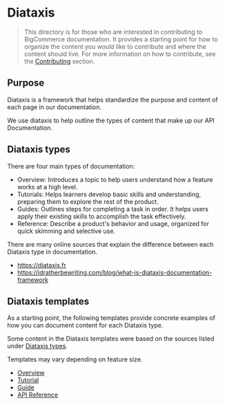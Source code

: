 # Diataxis

> This directory is for those who are interested in contributing to BigCommerce documentation.
> It provides a starting point for how to organize the content you would like to contribute and where the content should live.
> For more information on how to contribute, see the [Contributing](https://github.com/bigcommerce/docs?tab=readme-ov-file#contributing) section.

## Purpose

Diataxis is a framework that helps standardize the purpose and content of each page in our documentation.

We use diataxis to help outline the types of content that make up our API Documentation.

## Diataxis types

There are four main types of documentation:

- Overview: Introduces a topic to help users understand how a feature works at a high level.
- Tutorials: Helps learners develop basic skills and understanding, preparing them to explore the rest of the product.
- Guides: Outlines steps for completing a task in order. It helps users apply their existing skills to accomplish the task effectively.
- Reference: Describe a product's behavior and usage, organized for quick skimming and selective use.

There are many online sources that explain the difference between each Diataxis type in documentation.

- https://diataxis.fr
- https://idratherbewriting.com/blog/what-is-diataxis-documentation-framework

## Diataxis templates

As a starting point, the following templates provide concrete examples of how you can document content for each Diataxis type.

Some content in the Diataxis templates were based on the sources listed under [Diataxis types](#diataxis-types).

Templates may vary depending on feature size.

- [Overview](https://github.com/bigcommerce/docs/tree/main/diataxis-templates/overview.mdx)
- [Tutorial](https://github.com/bigcommerce/docs/tree/main/diataxis-templates/tutorial.mdx)
- [Guide](https://github.com/bigcommerce/docs/tree/main/diataxis-templates/guide.mdx)
- [API Reference](https://github.com/bigcommerce/docs/tree/main/diataxis-templates/api-reference)